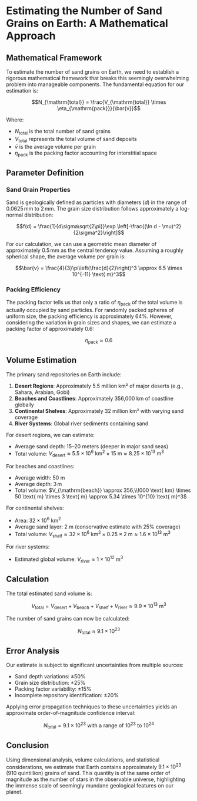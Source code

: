 
# Estimating the Number of Sand Grains on Earth: A Mathematical Approach

## Mathematical Framework

To estimate the number of sand grains on Earth, we need to establish a rigorous mathematical framework that breaks this seemingly overwhelming problem into manageable components. The fundamental equation for our estimation is:

$$N_{\mathrm{total}} = \frac{V_{\mathrm{total}} \times \eta_{\mathrm{pack}}}{\bar{v}}$$

Where:

-   $N_{\mathrm{total}}$ is the total number of sand grains
-   $V_{\mathrm{total}}$ represents the total volume of sand deposits
-   $\bar{v}$ is the average volume per grain
-   $\eta_{\mathrm{pack}}$ is the packing factor accounting for interstitial space

## Parameter Definition

### Sand Grain Properties

Sand is geologically defined as particles with diameters ($d$) in the range of $0.0625\,\mathrm{mm}$ to $2\,\mathrm{mm}$. The grain size distribution follows approximately a log-normal distribution:

$$f(d) = \frac{1}{d\sigma\sqrt{2\pi}}\exp \left[-\frac{(\ln d - \mu)^2}{2\sigma^2}\right]$$

For our calculation, we can use a geometric mean diameter of approximately $0.5\,\mathrm{mm}$ as the central tendency value. Assuming a roughly spherical shape, the average volume per grain is:

$$\bar{v} = \frac{4}{3}\pi\left(\frac{d}{2}\right)^3  \approx 6.5 \times 10^{-11} \text{ m}^3$$

### Packing Efficiency

The packing factor tells us that only a ratio of $\eta_{\mathrm{pack}}$ of the total volume is actually occupied by sand particles. For randomly packed spheres of uniform size, the packing efficiency is approximately $64\%$. However, considering the variation in grain sizes and shapes, we can estimate a packing factor of approximately $0.6$:

$$\eta_{\mathrm{pack}} \approx 0.6$$

## Volume Estimation

The primary sand repositories on Earth include:

1.  **Desert Regions**: Approximately 5.5 million km² of major deserts (e.g., Sahara, Arabian, Gobi)
2.  **Beaches and Coastlines**: Approximately 356,000 km of coastline globally
3.  **Continental Shelves**: Approximately 32 million km² with varying sand coverage
4.  **River Systems**: Global river sediments containing sand

For desert regions, we can estimate:

-   Average sand depth: $15$–$20$ meters (deeper in major sand seas)
-   Total volume: $V_{\mathrm{desert}} \approx 5.5 \times 10^6 \text{ km}^2 \times 15 \text{ m} \approx 8.25 \times 10^{13} \text{ m}^3$

For beaches and coastlines:

-   Average width: $50 \text{ m}$
-   Average depth: $3\,\text{m}$
-   Total volume: $V_{\mathrm{beach}} \approx 356,\\!000 \text{ km} \times 50 \text{ m} \times 3 \text{ m} \approx 5.34 \times 10^{10} \text{ m}^3$

For continental shelves:

-   Area: $32 \times 10^6 \text{ km}^2$
-   Average sand layer: $2 \text{ m}$ (conservative estimate with $25\%$ coverage)
-   Total volume: $V_{\mathrm{shelf}} \approx 32 \times 10^6 \text{ km}^2 \times 0.25 \times 2 \text{ m} \approx 1.6 \times 10^{13} \text{ m}^3$

For river systems:

-   Estimated global volume: $V_{\mathrm{river}} \approx 1 \times 10^{12} \text{ m}^3$

## Calculation

The total estimated sand volume is:

$$V_{\mathrm{total}} = V_{\mathrm{desert}} + V_{\mathrm{beach}} + V_{\mathrm{shelf}} + V_{\mathrm{river}} \approx 9.9 \times 10^{13} \text{ m}^3$$

The number of sand grains can now be calculated:

$$N_{\mathrm{total}} \approx 9.1 \times 10^{23}$$

## Error Analysis

Our estimate is subject to significant uncertainties from multiple sources:

-   Sand depth variations: ±50%
-   Grain size distribution: ±25%
-   Packing factor variability: ±15%
-   Incomplete repository identification: ±20%

Applying error propagation techniques to these uncertainties yields an approximate order-of-magnitude confidence interval:

$$N_{\mathrm{total}} = 9.1 \times 10^{23} \text{ with a range of } 10^{23} \text{ to } 10^{24}$$

## Conclusion

Using dimensional analysis, volume calculations, and statistical considerations, we estimate that Earth contains approximately $9.1 \times 10^{23}$ (910 quintillion) grains of sand. This quantity is of the same order of magnitude as the number of stars in the observable universe, highlighting the immense scale of seemingly mundane geological features on our planet.

